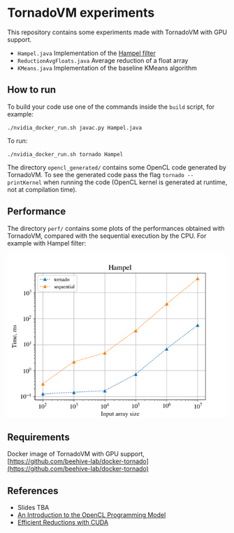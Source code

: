 # TornadoVM experiments
This repository contains some experiments made with TornadoVM with GPU support.
 - `Hampel.java` Implementation of the [Hampel filter](https://au.mathworks.com/help/signal/ref/hampel.html)
 - `ReductionAvgFloats.java` Average reduction of a float array
 - `KMeans.java` Implementation of the baseline KMeans algorithm


## How to run
To build your code use one of the commands inside the `build` script, for example:
```
./nvidia_docker_run.sh javac.py Hampel.java
```
To run:
```
./nvidia_docker_run.sh tornado Hampel
```

The directory `opencl_generated/` contains some OpenCL code generated by TornadoVM. To see the generated code pass the flag `tornado --printKernel` when running the code (OpenCL kernel is generated at runtime, not at compilation time).

## Performance
The directory `perf/` contains some plots of the performances obtained with TornadoVM, compared with the sequential execution by the CPU. For example with Hampel filter:

![](perf/hampel_log_lowdpi.png)

## Requirements
Docker image of TornadoVM with GPU support, [https://github.com/beehive-lab/docker-tornado](https://github.com/beehive-lab/docker-tornado)

## References
 - Slides TBA
 - [An Introduction to the OpenCL Programming Model](https://cims.nyu.edu/~schlacht/OpenCLModel.pdf)
 - [Efficient Reductions with CUDA](https://developer.download.nvidia.com/assets/cuda/files/reduction.pdf)
